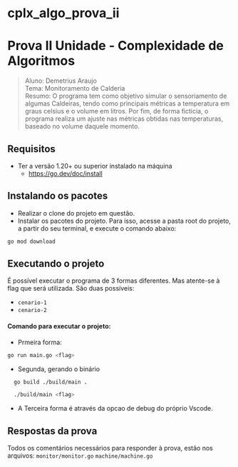 # cplx_algo_prova_ii

# Prova II Unidade - Complexidade de Algoritmos

> Aluno: Demetrius Araujo <br>
> Tema: Monitoramento de Calderia <br>
> Resumo: O programa tem como objetivo simular o sensoriamento de algumas Caldeiras, tendo como principais métricas a temperatura em graus celsius e o volume em litros. Por fim, de forma ficticia, o programa realiza um ajuste nas métricas obtidas nas temperaturas, baseado no volume daquele momento.

## Requisitos

- Ter a versão 1.20+ ou superior instalado na máquina
  - https://go.dev/doc/install

## Instalando os pacotes

- Realizar o clone do projeto em questão.
- Instalar os pacotes do projeto. Para isso, acesse a pasta root do projeto, a partir do seu terminal, e execute o comando abaixo:

```sh
go mod download
```

## Executando o projeto

É possível executar o programa de 3 formas diferentes. Mas atente-se à flag que será utilizada. São duas possíveis:

- `cenario-1`
- `cenario-2`<br>

#### Comando para executar o projeto:

- Prmeira forma:

```sh
go run main.go <flag>
```

- Segunda, gerando o binário

```sh
  go build ./build/main .
```

```sh
  ./build/main <flag>
```

- A Terceira forma é através da opcao de debug do próprio Vscode.

## Respostas da prova

Todos os comentários necessários para responder à prova, estão nos arquivos:
`monitor/monitor.go`
`machine/machine.go`

